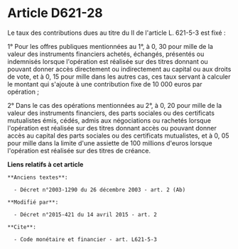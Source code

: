 # Article D621-28

Le taux des contributions dues au titre du II de l'article L. 621-5-3 est fixé : 

1° Pour les offres publiques mentionnées au 1°, à 0, 30 pour mille de la valeur des instruments financiers achetés, échangés,
présentés ou indemnisés lorsque l'opération est réalisée sur des titres donnant ou pouvant donner accès directement ou
indirectement au capital ou aux droits de vote, et à 0, 15 pour mille dans les autres cas, ces taux servant à calculer le
montant qui s'ajoute à une contribution fixe de 10 000 euros par opération ; 

2° Dans le cas des opérations mentionnées au 2°, à 0, 20 pour mille de la valeur des instruments financiers, des parts
sociales ou des certificats mutualistes émis, cédés, admis aux négociations ou rachetés lorsque l'opération est réalisée sur
des titres donnant accès ou pouvant donner accès au capital des parts sociales ou des certificats mutualistes, et à 0, 05
pour mille dans la limite d'une assiette de 100 millions d'euros lorsque l'opération est réalisée sur des titres de créance.

**Liens relatifs à cet article**

	**Anciens textes**:

	  - Décret n°2003-1290 du 26 décembre 2003 - art. 2 (Ab)

	**Modifié par**:

	  - Décret n°2015-421 du 14 avril 2015 - art. 2

	**Cite**:

	  - Code monétaire et financier - art. L621-5-3
